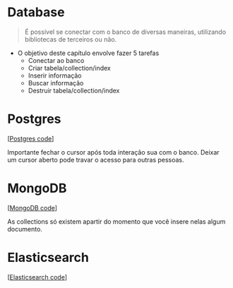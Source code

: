 # Database
> É possível se conectar com o banco de diversas maneiras, utilizando bibliotecas de terceiros ou não.  

* O objetivo deste capítulo envolve fazer 5 tarefas
  * Conectar ao banco
  * Criar tabela/collection/index
  * Inserir informação
  * Buscar informação
  * Destruir tabela/collection/index

# Postgres
[[Postgres code](postgres.py)]  

Importante fechar o cursor após toda interação sua com o banco. Deixar um cursor aberto pode travar o acesso para outras pessoas.  

# MongoDB
[[MongoDB code](mongodb.py)]  

As collections só existem apartir do momento que você insere nelas algum documento.  

# Elasticsearch
[[Elasticsearch code](mongo.py)]  
